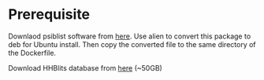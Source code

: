 # Prerequisite 

Downlaod psiblist software from [here](https://ftp.ncbi.nlm.nih.gov/blast/executables/blast+/2.7.1/ncbi-blast-2.7.1+-1.x86_64.rpm). Use alien to convert this package to deb for Ubuntu install. Then copy the converted file to the same directory of the Dockerfile. 

Download HHBlits database from [here](http://wwwuser.gwdg.de/~compbiol/uniclust/2020_06/) (~50GB)
